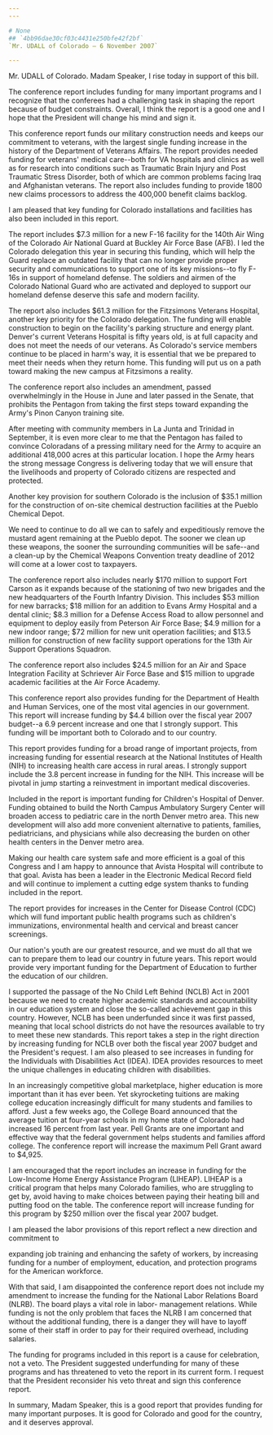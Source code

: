 ```yaml
---
---

# None
## `4bb96dae30cf03c4431e250bfe42f2bf`
`Mr. UDALL of Colorado — 6 November 2007`

---
```



Mr. UDALL of Colorado. Madam Speaker, I rise today in support of this 
bill.

The conference report includes funding for many important programs 
and I recognize that the conferees had a challenging task in shaping 
the report because of budget constraints. Overall, I think the report 
is a good one and I hope that the President will change his mind and 
sign it.

This conference report funds our military construction needs and 
keeps our commitment to veterans, with the largest single funding 
increase in the history of the Department of Veterans Affairs. The 
report provides needed funding for veterans' medical care--both for VA 
hospitals and clinics as well as for research into conditions such as 
Traumatic Brain Injury and Post Traumatic Stress Disorder, both of 
which are common problems facing Iraq and Afghanistan veterans. The 
report also includes funding to provide 1800 new claims processors to 
address the 400,000 benefit claims backlog.

I am pleased that key funding for Colorado installations and 
facilities has also been included in this report.

The report includes $7.3 million for a new F-16 facility for the 
140th Air Wing of the Colorado Air National Guard at Buckley Air Force 
Base (AFB). I led the Colorado delegation this year in securing this 
funding, which will help the Guard replace an outdated facility that 
can no longer provide proper security and communications to support one 
of its key missions--to fly F-16s in support of homeland defense. The 
soldiers and airmen of the Colorado National Guard who are activated 
and deployed to support our homeland defense deserve this safe and 
modern facility.

The report also includes $61.3 million for the Fitzsimons Veterans 
Hospital, another key priority for the Colorado delegation. The funding 
will enable construction to begin on the facility's parking structure 
and energy plant. Denver's current Veterans Hospital is fifty years 
old, is at full capacity and does not meet the needs of our veterans. 
As Colorado's service members continue to be placed in harm's way, it 
is essential that we be prepared to meet their needs when they return 
home. This funding will put us on a path toward making the new campus 
at Fitzsimons a reality.

The conference report also includes an amendment, passed 
overwhelmingly in the House in June and later passed in the Senate, 
that prohibits the Pentagon from taking the first steps toward 
expanding the Army's Pinon Canyon training site.

After meeting with community members in La Junta and Trinidad in 
September, it is even more clear to me that the Pentagon has failed to 
convince Coloradans of a pressing military need for the Army to acquire 
an additional 418,000 acres at this particular location. I hope the 
Army hears the strong message Congress is delivering today that we will 
ensure that the livelihoods and property of Colorado citizens are 
respected and protected.

Another key provision for southern Colorado is the inclusion of $35.1 
million for the construction of on-site chemical destruction facilities 
at the Pueblo Chemical Depot.

We need to continue to do all we can to safely and expeditiously 
remove the mustard agent remaining at the Pueblo depot. The sooner we 
clean up these weapons, the sooner the surrounding communities will be 
safe--and a clean-up by the Chemical Weapons Convention treaty deadline 
of 2012 will come at a lower cost to taxpayers.

The conference report also includes nearly $170 million to support 
Fort Carson as it expands because of the stationing of two new brigades 
and the new headquarters of the Fourth Infantry Division. This includes 
$53 million for new barracks; $18 million for an addition to Evans Army 
Hospital and a dental clinic; $8.3 million for a Defense Access Road to 
allow personnel and equipment to deploy easily from Peterson Air Force 
Base; $4.9 million for a new indoor range; $72 million for new unit 
operation facilities; and $13.5 million for construction of new 
facility support operations for the 13th Air Support Operations 
Squadron.

The conference report also includes $24.5 million for an Air and 
Space Integration Facility at Schriever Air Force Base and $15 million 
to upgrade academic facilities at the Air Force Academy.

This conference report also provides funding for the Department of 
Health and Human Services, one of the most vital agencies in our 
government. This report will increase funding by $4.4 billion over the 
fiscal year 2007 budget--a 6.9 percent increase and one that I strongly 
support. This funding will be important both to Colorado and to our 
country.

This report provides funding for a broad range of important projects, 
from increasing funding for essential research at the National 
Institutes of Health (NIH) to increasing health care access in rural 
areas. I strongly support include the 3.8 percent increase in funding 
for the NIH. This increase will be pivotal in jump starting a 
reinvestment in important medical discoveries.

Included in the report is important funding for Children's Hospital 
of Denver. Funding obtained to build the North Campus Ambulatory 
Surgery Center will broaden access to pediatric care in the north 
Denver metro area. This new development will also add more convenient 
alternative to patients, families, pediatricians, and physicians while 
also decreasing the burden on other health centers in the Denver metro 
area.

Making our health care system safe and more efficient is a goal of 
this Congress and I am happy to announce that Avista Hospital will 
contribute to that goal. Avista has been a leader in the Electronic 
Medical Record field and will continue to implement a cutting edge 
system thanks to funding included in the report.

The report provides for increases in the Center for Disease Control 
(CDC) which will fund important public health programs such as 
children's immunizations, environmental health and cervical and breast 
cancer screenings.

Our nation's youth are our greatest resource, and we must do all that 
we can to prepare them to lead our country in future years. This report 
would provide very important funding for the Department of Education to 
further the education of our children.

I supported the passage of the No Child Left Behind (NCLB) Act in 
2001 because we need to create higher academic standards and 
accountability in our education system and close the so-called 
achievement gap in this country. However, NCLB has been underfunded 
since it was first passed, meaning that local school districts do not 
have the resources available to try to meet these new standards. This 
report takes a step in the right direction by increasing funding for 
NCLB over both the fiscal year 2007 budget and the President's request. 
I am also pleased to see increases in funding for the Individuals with 
Disabilities Act (IDEA). IDEA provides resources to meet the unique 
challenges in educating children with disabilities.


In an increasingly competitive global marketplace, higher education 
is more important than it has ever been. Yet skyrocketing tuitions are 
making college education increasingly difficult for many students and 
families to afford. Just a few weeks ago, the College Board announced 
that the average tuition at four-year schools in my home state of 
Colorado had increased 16 percent from last year. Pell Grants are one 
important and effective way that the federal government helps students 
and families afford college. The conference report will increase the 
maximum Pell Grant award to $4,925.

I am encouraged that the report includes an increase in funding for 
the Low-Income Home Energy Assistance Program (LIHEAP). LIHEAP is a 
critical program that helps many Colorado families, who are struggling 
to get by, avoid having to make choices between paying their heating 
bill and putting food on the table. The conference report will increase 
funding for this program by $250 million over the fiscal year 2007 
budget.

I am pleased the labor provisions of this report reflect a new 
direction and commitment to


expanding job training and enhancing the safety of workers, by 
increasing funding for a number of employment, education, and 
protection programs for the American workforce.

With that said, I am disappointed the conference report does not 
include my amendment to increase the funding for the National Labor 
Relations Board (NLRB). The board plays a vital role in labor-
management relations. While funding is not the only problem that faces 
the NLRB I am concerned that without the additional funding, there is a 
danger they will have to layoff some of their staff in order to pay for 
their required overhead, including salaries.

The funding for programs included in this report is a cause for 
celebration, not a veto. The President suggested underfunding for many 
of these programs and has threatened to veto the report in its current 
form. I request that the President reconsider his veto threat and sign 
this conference report.

In summary, Madam Speaker, this is a good report that provides 
funding for many important purposes. It is good for Colorado and good 
for the country, and it deserves approval.